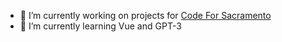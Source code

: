 - 🔭 I’m currently working on projects for [Code For Sacramento](https://github.com/code4sac)
- 🌱 I’m currently learning Vue and GPT-3
